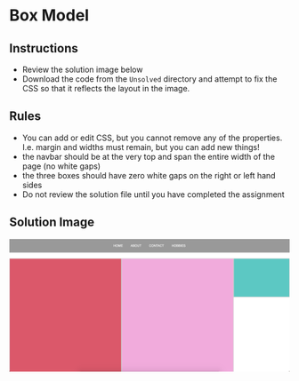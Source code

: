 # Box Model


## Instructions
- Review the solution image below
- Download the code from the `Unsolved` directory and attempt to fix the CSS so that it reflects the layout in the image.

## Rules
- You can add or edit CSS, but you cannot remove any of the properties. I.e. margin and widths must remain, but you can add new things!
- the navbar should be at the very top and span the entire width of the page (no white gaps)
- the three boxes should have zero white gaps on the right or left hand sides
- Do not review the solution file until you have completed the assignment

## Solution Image
![SolutionImage](./Unsolved/layout-image.png)